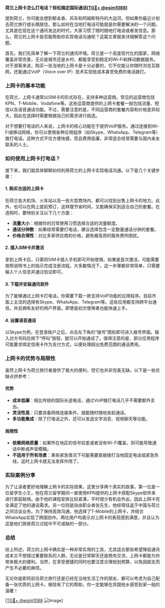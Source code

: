 **荷兰上网卡怎么打电话？轻松搞定国际通话[[TG💪+ @esim1088](https://t.me/s/esim1088)]**

提到荷兰，你可能会想到郁金香、风车和阿姆斯特丹的大运河。但如果你最近计划去荷兰旅行或长期居住，那么如何在当地打电话可能就是你需要解决的一个问题。尤其是在现在这个通讯发达的时代，大家习惯了随时随地打电话或者发信息。那么，荷兰的上网卡是否能帮助你实现电话沟通呢？这篇文章就来详细解答这个问题。

首先，我们先简单了解一下荷兰的通讯环境。荷兰是一个高度现代化的国家，网络覆盖非常完善，无论是城市还是乡村，都能享受到稳定的Wi-Fi和移动数据服务。对于游客来说，购买一张当地的上网卡是十分必要的，它不仅能让你随时浏览互联网，还能通过VoIP（Voice over IP）技术实现低成本甚至免费的电话拨打。

### 上网卡的基本功能

在荷兰，上网卡通常以SIM卡的形式存在，支持多种运营商。常见的运营商包括KPN、T-Mobile、Vodafone等。这些运营商提供的上网卡套餐一般包括流量、短信以及语音通话功能。不过，需要注意的是，不同运营商的套餐内容和价格差异较大，因此在选择时需要根据自己的需求进行挑选。

对于想要打电话的人来说，上网卡的核心功能在于提供VoIP服务。通过连接到Wi-Fi或移动网络，你可以使用各种应用程序（如Skype、WhatsApp、Telegram等）拨打电话。这种方式不仅方便快捷，而且费用低廉，非常适合经常需要与国内亲友联系的人士。

### 如何使用上网卡打电话？

接下来，我们就具体聊聊如何利用荷兰的上网卡实现电话沟通。以下是几个关键步骤：

#### 1. 购买合适的上网卡
在荷兰各大机场、火车站以及一些大型商场内，都可以找到出售上网卡的地方。此外，也可以在网上提前预订，这样既节省时间，又能确保买到适合自己的套餐。在选购时，要特别关注以下几个方面：
- **流量大小**：根据你的日常使用习惯选择合适的流量额度。
- **通话分钟数**：如果经常需要打电话，建议选择包含一定数量通话分钟的套餐。
- **价格合理性**：对比多家供应商的价格，避免被高昂的服务费所困扰。

#### 2. 插入SIM卡并激活
拿到上网卡后，只需将SIM卡插入手机即可开始使用。如果是首次激活，可能需要按照说明书上的指示完成注册流程。大多数情况下，这一步骤都非常简单，只需要输入个人信息并通过验证即可。

#### 3. 下载并安装通讯软件
为了能够通过上网卡打电话，你需要下载一款支持VoIP功能的应用程序。目前市面上主流的选择有Skype、WhatsApp、Telegram等。这些应用都支持跨平台通信，并且拥有友好的用户界面，即使是初次使用者也能快速上手。

#### 4. 设置语音通话
以Skype为例，在登录账户之后，点击左下角的“拨号”图标即可进入拨号界面。输入对方号码后按下“呼叫”按钮，就可以开始通话了。值得注意的是，部分应用程序可能要求绑定信用卡作为支付方式，以便处理超出免费范围的通话费用。

### 上网卡的优势与局限性

虽然上网卡为荷兰旅行者提供了极大的便利，但它也并非完美无缺。以下是一些优缺点供参考：

#### 优势
- **成本低廉**：相比传统的国际长途电话，通过VoIP拨打电话几乎不需要额外支出。
- **灵活性高**：只要具备网络连接条件，就能随时随地发起通话。
- **多功能集成**：除了打电话之外，还可以发送文字消息、视频聊天等功能。

#### 局限性
- **依赖网络质量**：如果所在地区的信号较差或者没有Wi-Fi覆盖，则可能导致通话中断或声音模糊。
- **不适用于所有场景**：某些紧急情况下可能需要直接拨打当地固定电话或紧急热线，这时上网卡就无法发挥作用了。

### 实际案例分享

为了让读者更好地理解上网卡的实际效果，这里分享两个真实的故事。第一位是一位留学生小王，他在荷兰留学期间一直使用KPN提供的上网卡搭配Skype软件来进行家庭联络。由于他的课程安排比较紧凑，平时很少有机会外出，因此上网卡完全满足了他的通话需求。另一位则是自由职业者张先生，他经常往返于中国与荷兰之间洽谈业务。为了保持高效沟通，他选择了T-Mobile的上网卡，并结合WhatsApp实现了跨国协作。两位用户均表示对上网卡的表现感到满意，并且认为这是他们旅居荷兰过程中不可或缺的一部分。

### 总结

综上所述，荷兰的上网卡确实是一种非常实用的工具，尤其适合那些希望降低通讯成本又不想错过重要联系的人群。无论是日常聊天还是商务交流，上网卡都能为你带来极大的便利。当然，在享受便捷的同时也要注意合理规划预算，以免因超支而产生不必要的麻烦。

无论你是即将前往荷兰旅行还是已经在当地生活工作的朋友，都可以考虑为自己配备一张优质的上网卡。相信有了它的帮助，你一定能够在异国他乡感受到家一般的温暖！

[[TG💪+ @esim1088](https://t.me/s/esim1088) ![Image](https://i.postimg.cc/4NQfJmqS/Snipaste-2025-05-13-00-14-12.png)]